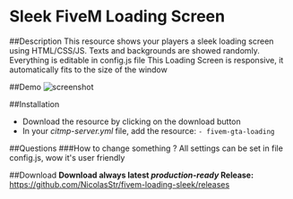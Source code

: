 # Sleek FiveM Loading Screen

##Description
This resource shows your players a sleek loading screen using HTML/CSS/JS.
Texts and backgrounds are showed randomly.
Everything is editable in config.js file
This Loading Screen is responsive, it automatically fits to the size of the window

##Demo
![screenshot](http://i.imgur.com/C3nftu6.jpg "Screenshot")

##Installation
- Download the resource by clicking on the download button
- In your *citmp-server.yml* file, add the resource: 
` - fivem-gta-loading `

##Questions
###How to change something ?
All settings can be set in file config.js, wow it's user friendly

##Download
**Download always latest *production-ready* Release:**
https://github.com/NicolasStr/fivem-loading-sleek/releases